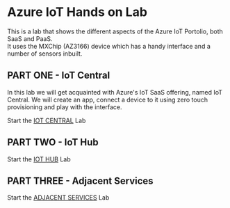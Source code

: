 # Azure IoT Hands on Lab

This is a lab that shows the different aspects of the Azure IoT Portolio, both SaaS and PaaS.  
It uses the MXChip (AZ3166) device which has a handy interface and a number of sensors inbuilt.

## PART ONE - IoT Central

In this lab we will get acquainted with Azure's IoT SaaS offering, named IoT Central. We will create an app, connect a device to it using zero touch provisioning and play with the interface.

Start the [IOT CENTRAL](central) Lab  

## PART TWO - IoT Hub

Start the [IOT HUB](iotpaas/lab1) Lab  

## PART THREE - Adjacent Services

Start the [ADJACENT SERVICES](iotpaas/lab21) Lab 

